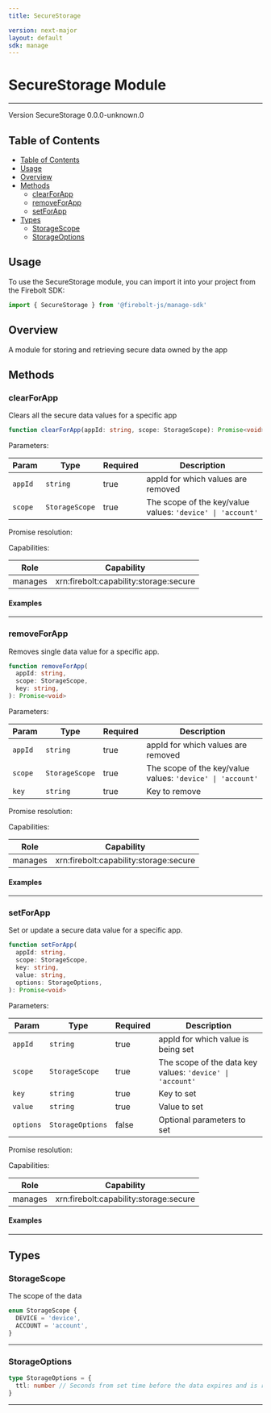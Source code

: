 ```yaml
---
title: SecureStorage

version: next-major
layout: default
sdk: manage
---
```


# SecureStorage Module

---

Version SecureStorage 0.0.0-unknown.0

## Table of Contents

- [Table of Contents](#table-of-contents)
- [Usage](#usage)
- [Overview](#overview)
- [Methods](#methods)
  - [clearForApp](#clearforapp)
  - [removeForApp](#removeforapp)
  - [setForApp](#setforapp)
- [Types](#types)
  - [StorageScope](#storagescope)
  - [StorageOptions](#storageoptions)

## Usage

To use the SecureStorage module, you can import it into your project from the Firebolt SDK:

```javascript
import { SecureStorage } from '@firebolt-js/manage-sdk'
```

## Overview

A module for storing and retrieving secure data owned by the app

## Methods

### clearForApp

Clears all the secure data values for a specific app

```typescript
function clearForApp(appId: string, scope: StorageScope): Promise<void>
```

Parameters:

| Param   | Type           | Required | Description                                                     |
| ------- | -------------- | -------- | --------------------------------------------------------------- |
| `appId` | `string`       | true     | appId for which values are removed                              |
| `scope` | `StorageScope` | true     | The scope of the key/value <br/>values: `'device' \| 'account'` |

Promise resolution:

Capabilities:

| Role    | Capability                             |
| ------- | -------------------------------------- |
| manages | xrn:firebolt:capability:storage:secure |

#### Examples

---

### removeForApp

Removes single data value for a specific app.

```typescript
function removeForApp(
  appId: string,
  scope: StorageScope,
  key: string,
): Promise<void>
```

Parameters:

| Param   | Type           | Required | Description                                                     |
| ------- | -------------- | -------- | --------------------------------------------------------------- |
| `appId` | `string`       | true     | appId for which values are removed                              |
| `scope` | `StorageScope` | true     | The scope of the key/value <br/>values: `'device' \| 'account'` |
| `key`   | `string`       | true     | Key to remove                                                   |

Promise resolution:

Capabilities:

| Role    | Capability                             |
| ------- | -------------------------------------- |
| manages | xrn:firebolt:capability:storage:secure |

#### Examples

---

### setForApp

Set or update a secure data value for a specific app.

```typescript
function setForApp(
  appId: string,
  scope: StorageScope,
  key: string,
  value: string,
  options: StorageOptions,
): Promise<void>
```

Parameters:

| Param     | Type             | Required | Description                                                    |
| --------- | ---------------- | -------- | -------------------------------------------------------------- |
| `appId`   | `string`         | true     | appId for which value is being set                             |
| `scope`   | `StorageScope`   | true     | The scope of the data key <br/>values: `'device' \| 'account'` |
| `key`     | `string`         | true     | Key to set                                                     |
| `value`   | `string`         | true     | Value to set                                                   |
| `options` | `StorageOptions` | false    | Optional parameters to set                                     |

Promise resolution:

Capabilities:

| Role    | Capability                             |
| ------- | -------------------------------------- |
| manages | xrn:firebolt:capability:storage:secure |

#### Examples

---

## Types

### StorageScope

The scope of the data

```typescript
enum StorageScope {
  DEVICE = 'device',
  ACCOUNT = 'account',
}
```

---

### StorageOptions

```typescript
type StorageOptions = {
  ttl: number // Seconds from set time before the data expires and is removed
}
```

---
